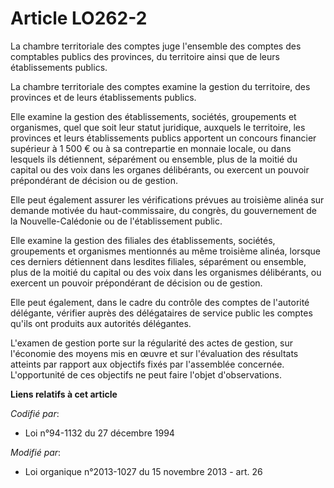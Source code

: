 # Article LO262-2

La chambre territoriale des comptes juge l'ensemble des comptes des comptables publics des provinces, du territoire ainsi que
de leurs établissements publics.

La chambre territoriale des comptes examine la gestion du territoire, des provinces et de leurs établissements publics.

Elle examine la gestion des établissements, sociétés, groupements et organismes, quel que soit leur statut juridique,
auxquels le territoire, les provinces et leurs établissements publics apportent un concours financier supérieur à 1 500 € ou
à sa contrepartie en monnaie locale, ou dans lesquels ils détiennent, séparément ou ensemble, plus de la moitié du capital ou
des voix dans les organes délibérants, ou exercent un pouvoir prépondérant de décision ou de gestion. 

Elle peut également assurer les vérifications prévues au troisième alinéa sur demande motivée du haut-commissaire, du
congrès, du gouvernement de la Nouvelle-Calédonie ou de l'établissement public. 

Elle examine la gestion des filiales des établissements, sociétés, groupements et organismes mentionnés au même troisième
alinéa, lorsque ces derniers détiennent dans lesdites filiales, séparément ou ensemble, plus de la moitié du capital ou des
voix dans les organismes délibérants, ou exercent un pouvoir prépondérant de décision ou de gestion. 

Elle peut également, dans le cadre du contrôle des comptes de l'autorité délégante, vérifier auprès des délégataires de
service public les comptes qu'ils ont produits aux autorités délégantes. 

L'examen de gestion porte sur la régularité des actes de gestion, sur l'économie des moyens mis en œuvre et sur l'évaluation
des résultats atteints par rapport aux objectifs fixés par l'assemblée concernée. L'opportunité de ces objectifs ne peut
faire l'objet d'observations.

**Liens relatifs à cet article**

_Codifié par_:

  - Loi n°94-1132 du 27 décembre 1994

_Modifié par_:

  - Loi organique n°2013-1027 du 15 novembre 2013 - art. 26

